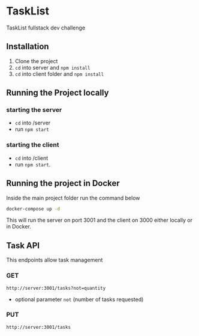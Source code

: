 # TaskList

TaskList fullstack dev challenge

## Installation

1. Clone the project
2. `cd` into server and `npm install`
3. `cd` into client folder and `npm install`

## Running the Project locally
 ### starting the server
 - `cd` into /server
 - run `npm start`

 ### starting the client
 - `cd` into /client 
 - run `npm start`.  

## Running the project in Docker

Inside the main project folder run the command below

```bash
docker-compose up -d
```
This will run the server on port 3001 and the client on 3000 either locally or in Docker.

## Task API
This endpoints allow task management

### GET
 
 `http://server:3001/tasks?not=quantity`
- optional parameter `not` (number of tasks requested)

### PUT

 `http://server:3001/tasks`

